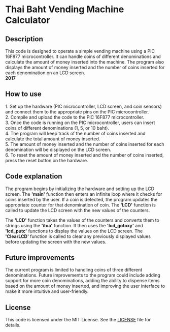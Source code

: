 # Thai Baht Vending Machine Calculator
<h2>Description</h2>
This code is designed to operate a simple vending machine using a PIC 16F877 microcontroller. It can handle coins of different denominations and calculate the amount of money inserted into the machine. The program also displays the amount of money inserted and the number of coins inserted for each denomination on an LCD screen.<br><b>2017</b>
<h2>How to use</h2>
1. Set up the hardware (PIC microcontroller, LCD screen, and coin sensors) and connect them to the appropriate pins on the PIC microcontroller.<br>
2. Compile and upload the code to the PIC 16F877 microcontroller.<br>
3. Once the code is running on the PIC microcontroller, users can insert coins of different denominations (1, 5, or 10 baht).<br>
4. The program will keep track of the number of coins inserted and calculate the total amount of money inserted.<br>
5. The amount of money inserted and the number of coins inserted for each denomination will be displayed on the LCD screen.<br>
6. To reset the amount of money inserted and the number of coins inserted, press the reset button on the hardware.<br>
<h2>Code explanation</h2>
The program begins by initializing the hardware and setting up the LCD screen. The <b>'main'</b> function then enters an infinite loop where it checks for coins inserted by the user. If a coin is detected, the program updates the appropriate counter for that denomination of coin. The <b>'LCD'</b> function is called to update the LCD screen with the new values of the counters.

The <b>'LCD'</b> function takes the values of the counters and converts them to strings using the <b>'itoa'</b> function. It then uses the <b>'lcd_gotoxy'</b> and <b>'lcd_putc'</b> functions to display the values on the LCD screen. The <b>'ClearLCD'</b> function is called to clear any previously displayed values before updating the screen with the new values.
<h2>Future improvements</h2>
The current program is limited to handling coins of three different denominations. Future improvements to the program could include adding support for more coin denominations, adding the ability to dispense items based on the amount of money inserted, and improving the user interface to make it more intuitive and user-friendly.
<h2>License</h2>

This code is licensed under the MIT License. See the [LICENSE](LICENSE) file for details.
